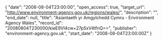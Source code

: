 {
  "date": "2008-08-04T23:00:00", 
  "open_access": true, 
  "target_url": "http://www.environment-agency.gov.uk/regions/wales/", 
  "description": "", 
  "end_date": null, 
  "title": "Asiantaeth yr Amgylchedd Cymru - Environment Agency Wales", 
  "record_id": "20080804T230000/kieE9Vl4cw+27p5xV4tfnQ==", 
  "publisher": "environment-agency.gov.uk", 
  "start_date": "2008-08-04T23:00:00Z"
}

